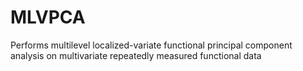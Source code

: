 # MLVPCA
Performs multilevel localized-variate functional principal component analysis on multivariate repeatedly measured functional data
